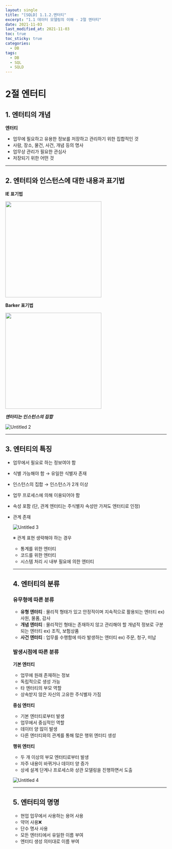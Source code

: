 ```yaml
---
layout: single
title: "[SQLD] 1.1.2.엔터티"
excerpt: "1.1 데이터 모델링의 이해 - 2절 엔터티"
date: 2021-11-03
last_modified_at: 2021-11-03
toc: true
toc_sticky: true
categories:
  - DB
tags:
  - DB
  - SQL
  - SQLD
---
```

# 2절 엔터티

## 1. 엔터티의 개념

**엔터티**

- 업무에 필요하고 유용한 정보를 저장하고 관리하기 위한 집합적인 것
- 사람, 장소, 물건, 사건, 개념 등의 명사
- 업무상 관리가 필요한 관심사
- 저장되기 위한 어떤 것

---

## 2. 엔터티와 인스턴스에 대한 내용과 표기법

**IE 표기법**

<img src="https://user-images.githubusercontent.com/60471550/139880712-1a3aa7af-134d-4297-b0bd-9a5600ba773f.png" width="300" height="300">

**Barker 표기법**

<img src="https://user-images.githubusercontent.com/60471550/139880774-ac578f13-25f6-4e0e-b9f3-5bf08d557d57.png" width="300" height="300">

***엔터티는 인스턴스의 집합***

![Untitled 2](https://user-images.githubusercontent.com/60471550/139880800-851717f8-b9fe-4037-99e5-ce64f5d3153f.png)

---

## 3. 엔터티의 특징

- 업무에서 필요로 하는 정보여야 함
- 식별 가능해야 함 → 유일한 식별자 존재
- 인스턴스의 집합 → 인스턴스가 2개 이상
- 업무 프로세스에 의해 이용되어야 함
- 속성 포함 (단, 관계 엔터티는 주식별자 속성만 가져도 엔터티로 인정)
- 관계 존재
    
    ![Untitled 3](https://user-images.githubusercontent.com/60471550/139880836-007acd2b-527e-4eb0-8cb6-69a8dd33c3a6.png)
    
    ※ 관계 표현 생략해야 하는 경우
    
    - 통계를 위한 엔터티
    - 코드를 위한 엔터티
    - 시스템 처리 시 내부 필요에 의한 엔터티
    
    ---
    
    ## 4. 엔터티의 분류
    
    ### 유무형에 따른 분류
    
    - **유형 엔터티** : 물리적 형태가 있고 안정적이며 지속적으로 활용되는 엔터티
     ex) 사원, 물품, 감사
    - **개념 엔터티** : 물리적인 형태는 존재하지 않고 관리해야 할 개념적 정보로 구분되는 엔터티 ex)  조직, 보험상품
    - **사건 엔터티** : 업무를 수행함에 따라 발생하는 엔터티
    ex) 주문, 청구, 미납
    
    ### 발생시점에 따른 분류
    
    **기본 엔터티**
    
    - 업무에 원래 존재하는 정보
    - 독립적으로 생성 가능
    - 타 엔터티의 부모 역할
    - 상속받지 않은 자신의 고유한 주식별자 가짐
    
    **중심 엔터티**
    
    - 기본 엔터티로부터 발생
    - 업무에서 중심적인 역할
    - 데이터 양 많이 발생
    - 다른 엔터티와의 관계를 통해 많은 행위 엔터티 생성
    
    **행위 엔터티**
    
    - 두 개 이상의 부모 엔터티로부터 발생
    - 자주 내용이 바뀌거나 데이터 양 증가
    - 상세 설계 단계나 프로세스와 상관 모델링을 진행하면서 도출
    
    ![Untitled 4](https://user-images.githubusercontent.com/60471550/139880871-6a4f64af-ba2e-4741-8c35-523774b32324.png)
    
    ---
    
    ## 5. 엔터티의 명명
    
    - 현업 업무에서 사용하는 용어 사용
    - 약어 사용❌
    - 단수 명사 사용
    - 모든 엔터티에서 유일한 이름 부여
    - 엔터티 생성 의미대로 이름 부여
